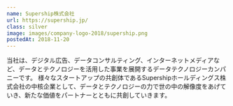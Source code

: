 ```yaml
---
name: Supership株式会社
url: https://supership.jp/
class: silver
image: images/company-logo-2018/supership.png
postedAt: 2018-11-20
---
```


当社は、デジタル広告、データコンサルティング、インターネットメディアなど、データとテクノロジーを活用した事業を展開するデータテクノロジーカンパニーです。 様々なスタートアップの共創体であるSupershipホールディングス株式会社の中核企業として、データとテクノロジーの力で世の中の解像度をあげていき、新たな価値をパートナーとともに共創していきます。
